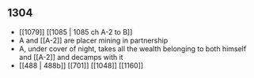 ## 1304
- [[1079]] [[1085 | 1085 ch A-2 to B]] 
- A and [[A-2]] are placer mining in partnership
- A, under cover of night, takes all the wealth belonging to both himself and [[A-2]] and decamps with it
- [[488 | 488b]] [[701]] [[1048]] [[1160]] 

